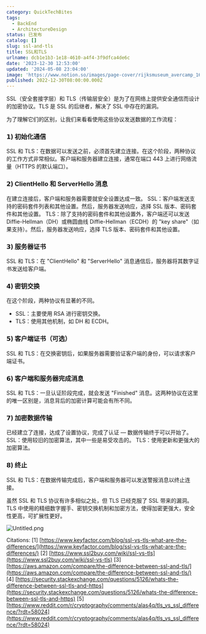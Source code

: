 ```yaml
---
category: QuickTechBites
tags:
  - BackEnd
  - ArchitectureDesign
status: 已发布
catalog: []
slug: ssl-and-tls
title: SSL和TLS
urlname: dcb1e1b3-1e18-4610-a4f4-3f9dfca4de6c
date: '2023-12-30 12:53:00'
updated: '2024-05-08 23:04:00'
image: 'https://www.notion.so/images/page-cover/rijksmuseum_avercamp_1620.jpg'
published: 2022-12-30T08:00:00.000Z
---
```


SSL（安全套接字层）和 TLS（传输层安全）是为了在网络上提供安全通信而设计的加密协议。TLS 是 SSL 的后继者，解决了 SSL 中存在的漏洞。


为了理解它们的区别，让我们来看看使用这些协议发送数据的工作流程：


### 𝟭) 初始化通信


SSL 和 TLS：在数据可以发送之前，必须首先建立连接。在这个阶段，两种协议的工作方式非常相似。客户端和服务器建立连接，通常在端口 443 上进行网络流量（HTTPS 的默认端口）。


### 𝟮) ClientHello 和 ServerHello 消息


在建立连接后，客户端和服务器需要就安全设置达成一致。
SSL：客户端发送支持的密码套件列表和其他设置。然后，服务器发送响应，选择 SSL 版本、密码套件和其他设置。
TLS：除了支持的密码套件和其他设置外，客户端还可以发送 Diffie-Hellman（DH）或椭圆曲线 Diffie-Hellman（ECDH）的 "key share"（如果支持）。然后，服务器发送响应，选择 TLS 版本、密码套件和其他设置。


### 𝟯) 服务器证书


SSL 和 TLS：在 "ClientHello" 和 "ServerHello" 消息通信后，服务器将其数字证书发送给客户端。


### 𝟰) 密钥交换


在这个阶段，两种协议有显著的不同。
- SSL：主要使用 RSA 进行密钥交换。
- TLS：使用其他机制，如 DH 和 ECDH。


### 𝟱) 客户端证书（可选）


SSL 和 TLS：在交换密钥后，如果服务器需要验证客户端的身份，可以请求客户端证书。


### 𝟲) 客户端和服务器完成消息


SSL 和 TLS：一旦认证阶段完成，就会发送 "Finished" 消息。这两种协议在这里的唯一区别是，消息背后的加密计算可能会有所不同。


### 𝟳) 加密数据传输


已经建立了连接，达成了设置协议，完成了认证 — 数据传输终于可以开始了。
SSL：使用较旧的加密算法，其中一些是易受攻击的。
TLS：使用更新和更强大的加密算法。


### 𝟴) 终止


SSL 和 TLS：在数据传输完成后，客户端和服务器可以发送警报消息以终止连接。


虽然 SSL 和 TLS 协议有许多相似之处，但 TLS 已经克服了 SSL 带来的漏洞。TLS 中使用的精细数字握手、密钥交换机制和加密方法，使得加密更强大，安全性更高，可扩展性更好。


![Untitled.png](https://prod-files-secure.s3.us-west-2.amazonaws.com/5d24fe63-e567-4804-86f9-9fdc62e13082/8ff987c5-7f31-4b50-83f5-c69ee7578c4a/Untitled.png?X-Amz-Algorithm=AWS4-HMAC-SHA256&X-Amz-Content-Sha256=UNSIGNED-PAYLOAD&X-Amz-Credential=ASIAZI2LB4667TBUWNJV%2F20250313%2Fus-west-2%2Fs3%2Faws4_request&X-Amz-Date=20250313T053842Z&X-Amz-Expires=3600&X-Amz-Security-Token=IQoJb3JpZ2luX2VjEIX%2F%2F%2F%2F%2F%2F%2F%2F%2F%2FwEaCXVzLXdlc3QtMiJGMEQCIB8zSxEI7iXSZxICsn8VDUTmbp%2FRRjquTQtxwyW2GkvYAiBOKwR%2FBFNsGmkdPyH%2FbFIfmvJiUS2LQ%2B%2BWddJCrcl%2FoCqIBAjN%2F%2F%2F%2F%2F%2F%2F%2F%2F%2F8BEAAaDDYzNzQyMzE4MzgwNSIM7gdgAVY5%2FBWLwcgMKtwD3IEMmYihfOjSTd4L60LB4G9VgatHBpN%2BDT%2FQyPk2RAXSCU9JiB7Av8x4JwRk8FVn9vHJzEZV1pKv%2BVlgMuZdWVRTcRxrV8pLYlmz4dUMEBJHqjl367EzJslkEpHpfL4rPQJV58L78%2FPKdme79%2B9dV1j4ms%2Fo2M4uunpIrsNV6B2XCRfC2jEu6rLX7DRWZGs8MZYx%2FQbQ70z3%2FTHPXUa20vwL%2FYF8ocqGQPbBhqEdSkxDDfA0YxhxB3vusrtaoYOpwq%2BCv4DIKHA8EbJH5FtZ4EPe%2FcRZFwIvhAlQjKyUReAK8lRo52R5T8FaP2CJsxPV0zC8iIL%2BJDDfYcIaAued8toVXmm%2BKC%2B03yyVuWHquqKwHwObfbU8pNTfbGP8PWvRPhHRr1f6Vp2zLhoPhrDVFTqrh%2BfrcoOoWLHocaFKsZwL3zmbCh8ZSXa2EAXYNooJUTG7T%2B1bwtK11hyYp96Qe7p7MO8Wpfk8M%2F%2FInsLvbjSEwThS88sAjVU2x%2Byzd%2BqZtixfcutMS1e4F9kn%2FuTmvnFXaUdZsGVlEFBA2EgnggD%2Fm1U%2BQWvn3D0%2FacaBgy3w%2F%2BOUYYTrlnXfOX07ZRB0GxS6ccias1XjL1J%2FrQI62ap0lX6SLMwLd49J7mMwtrrJvgY6pgGqYNfUexSe4OHhljadYgft%2B5qsdva7KjdbWYvQVlMqsX3uIgyWi3rdTlnSk1SYniHWuBVCEIQf9k3JXw7%2F0mdHcEVAM1ZVKqWuSTPHrhJs67MpRqsAnWkVsuzd0M5I0DvuyKmYGut1G%2FnwYLidmgISww%2FemeCipgWHWvCXMiIgLUTcKeW36Iv1GfCLPlghCU9%2B%2B%2BDkTAPRP%2BEbl9IFkFvRifO0M1cq&X-Amz-Signature=bba2c84b2cfa7edc99e1f94d09d1d91ea383569515e9c8cb03c04120ae2a3f57&X-Amz-SignedHeaders=host&x-id=GetObject)


Citations:
[1] [https://www.keyfactor.com/blog/ssl-vs-tls-what-are-the-differences/](https://www.keyfactor.com/blog/ssl-vs-tls-what-are-the-differences/)
[2] [https://www.ssl2buy.com/wiki/ssl-vs-tls](https://www.ssl2buy.com/wiki/ssl-vs-tls)
[3] [https://aws.amazon.com/compare/the-difference-between-ssl-and-tls/](https://aws.amazon.com/compare/the-difference-between-ssl-and-tls/)
[4] [https://security.stackexchange.com/questions/5126/whats-the-difference-between-ssl-tls-and-https](https://security.stackexchange.com/questions/5126/whats-the-difference-between-ssl-tls-and-https)
[5] [https://www.reddit.com/r/cryptography/comments/alas4q/tls_vs_ssl_difference/?rdt=58024](https://www.reddit.com/r/cryptography/comments/alas4q/tls_vs_ssl_difference/?rdt=58024)


